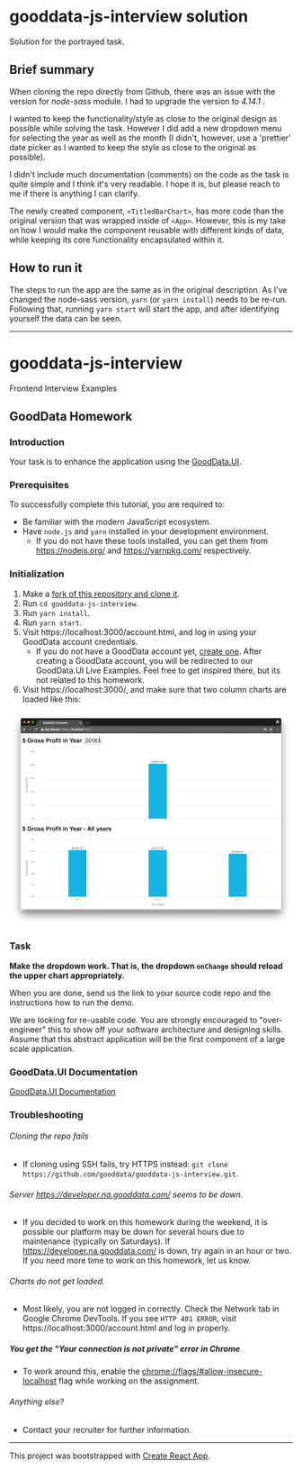 # gooddata-js-interview solution

Solution for the portrayed task.

## Brief summary

When cloning the repo directly from Github, there was an issue with the version for _node-sass_ module. I had to upgrade the version to _4.14.1_ .

I wanted to keep the functionality/style as close to the original design as possible while solving the task. However I did add a new dropdown menu for selecting the year as well as the month (I didn't, however, use a 'prettier' date picker as I wanted to keep the style as close to the original as possible).

I didn't include much documentation (comments) on the code as the task is quite simple and I think it's very readable. I hope it is, but please reach to me if there is anything I can clarify.

The newly created component, `<TitledBarChart>`, has more code than the original version that was wrapped inside of `<App>`. However, this is my take on how I would make the component reusable with different kinds of data, while keeping its core functionality encapsulated within it.

## How to run it

The steps to run the app are the same as in the original description. As I've changed the node-sass version, `yarn` (or `yarn install`) needs to be re-run. Following that, running `yarn start` will start the app, and after identifying yourself the data can be seen.

---

# gooddata-js-interview

Frontend Interview Examples

## GoodData Homework

### Introduction

Your task is to enhance the application using the [GoodData.UI](https://sdk.gooddata.com/gooddata-ui/).

### Prerequisites

To successfully complete this tutorial, you are required to:

- Be familiar with the modern JavaScript ecosystem.
- Have `node.js` and `yarn` installed in your development environment.
  - If you do not have these tools installed, you can get them from https://nodejs.org/ and https://yarnpkg.com/ respectively.

### Initialization

1. Make a [fork of this repository and clone it](https://help.github.com/en/articles/fork-a-repo).
2. Run `cd gooddata-js-interview`.
3. Run `yarn install`.
4. Run `yarn start`.
5. Visit https://localhost:3000/account.html, and log in using your GoodData account credentials.
   - If you do not have a GoodData account yet, [create one](https://gooddata-examples.herokuapp.com/registration). After creating a GoodData account, you will be redirected to our GoodData.UI Live Examples. Feel free to get inspired there, but its not related to this homework.
6. Visit https://localhost:3000/, and make sure that two column charts are loaded like this:

![Screenshot after initialization](https://github.com/gooddata/gooddata-js-interview/blob/master/public/screen.png "Initialization Screenshot")

### Task

**Make the dropdown work. That is, the dropdown `onChange` should reload the upper chart appropriately.**

When you are done, send us the link to your source code repo and the instructions how to run the demo.

We are looking for re-usable code. You are strongly encouraged to "over-engineer" this to show off your software architecture and designing skills. Assume that this abstract application will be the first component of a large scale application.

### GoodData.UI Documentation

[GoodData.UI Documentation](https://sdk.gooddata.com/gooddata-ui/docs/about_gooddataui.html)

### Troubleshooting

###### Cloning the repo fails

- If cloning using SSH fails, try HTTPS instead: `git clone https://github.com/gooddata/gooddata-js-interview.git`.

###### Server https://developer.na.gooddata.com/ seems to be down.

- If you decided to work on this homework during the weekend, it is possible our platform may be down for several hours due to maintenance (typically on Saturdays). If https://developer.na.gooddata.com/ is down, try again in an hour or two. If you need more time to work on this homework, let us know.

###### Charts do not get loaded.

- Most likely, you are not logged in correctly. Check the Network tab in Google Chrome DevTools. If you see `HTTP 401 ERROR`, visit https://localhost:3000/account.html and log in properly.

##### You get the "Your connection is not private" error in Chrome

- To work around this, enable the [chrome://flags/#allow-insecure-localhost](chrome://flags/#allow-insecure-localhost) flag while working on the assignment.

###### Anything else?

- Contact your recruiter for further information.

---

This project was bootstrapped with [Create React App](https://github.com/facebookincubator/create-react-app).
